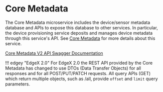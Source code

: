 # Core Metadata

The Core Metadata microservice includes the device/sensor metadata database
and APIs to expose this database to other services. In particular, the
device provisioning service deposits and manages device metadata through
this service's API. See [Core Metadata](../../microservices/core/metadata/Ch-Metadata.md) for more details about this service.

[Core Metadata V2 API Swagger Documentation](https://app.swaggerhub.com/apis-docs/EdgeXFoundry1/core-metadata/2.1.0)

!!! edgey "EdgeX 2.0"
    For EdgeX 2.0 the REST API provided by the Core Metadata has changed to use DTOs (Data Transfer Objects) for all responses and for all POST/PUT/PATCH requests.  All query APIs (GET) which return multiple objects, such as /all, provide `offset` and `limit` query parameters.


